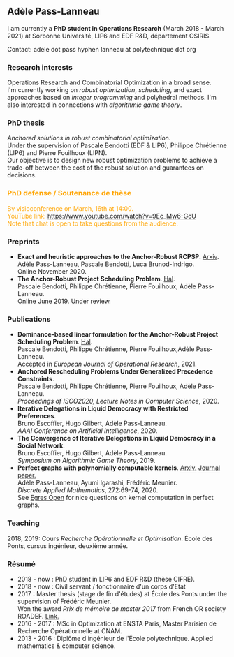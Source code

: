 ## Adèle Pass-Lanneau

I am currently a **PhD student in Operations Research** (March 2018 - March 2021) at Sorbonne Université, LIP6 and EDF R&D, département OSIRIS.

Contact: adele dot pass hyphen lanneau at polytechnique dot org



### Research interests
Operations Research and Combinatorial Optimization in a broad sense.  
I'm currently working on *robust optimization*, *scheduling*, and exact approaches based on *integer programming* and polyhedral methods. I'm also interested in connections with *algorithmic game theory*.

### PhD thesis
_Anchored solutions in robust combinatorial optimization._  
Under the supervision of Pascale Bendotti (EDF & LIP6), Philippe Chrétienne (LIP6) and Pierre Fouilhoux (LIPN).  
Our objective is to design new robust optimization problems to achieve a trade-off between the cost of the robust solution and guarantees on decisions.

### <span style="color:orange"> PhD defense / Soutenance de thèse </span>  
<span style="color:orange"> By visioconference on March, 16th at 14:00.  
YouTube link: https://www.youtube.com/watch?v=9Ec_Mw6-GcU   
Note that chat is open to take questions from the audience.  
</span>


### Preprints
- **Exact and heuristic approaches to the Anchor-Robust RCPSP**. [Arxiv](https://arxiv.org/abs/2011.02020).  
Adèle Pass-Lanneau, Pascale Bendotti, Luca Brunod-Indrigo.  
Online November 2020.  
- **The Anchor-Robust Project Scheduling Problem**. [Hal](https://hal.archives-ouvertes.fr/hal-02144834v1).   
Pascale Bendotti, Philippe Chrétienne, Pierre Fouilhoux, Adèle Pass-Lanneau.   
Online June 2019. Under review.  


### Publications

- **Dominance-based linear formulation for the Anchor-Robust Project Scheduling Problem**. [Hal](https://hal.inria.fr/hal-02938158/).  
Pascale Bendotti, Philippe Chrétienne, Pierre Fouilhoux,Adèle Pass-Lanneau.  
Accepted in _European Journal of Operational Research_, 2021.
- **Anchored Rescheduling Problems Under Generalized Precedence Constraints**.  
Pascale Bendotti, Philippe Chrétienne, Pierre Fouilhoux, Adèle Pass-Lanneau.   
_Proceedings of ISCO2020, Lecture Notes in Computer Science_, 2020.  
- **Iterative Delegations in Liquid Democracy with Restricted Preferences**.  
Bruno Escoffier, Hugo Gilbert, Adèle Pass-Lanneau.  
_AAAI Conference on Artificial Intelligence_, 2020.  
- **The Convergence of Iterative Delegations in Liquid Democracy in a Social Network**.  
Bruno Escoffier, Hugo Gilbert, Adèle Pass-Lanneau.  
_Symposium on Algorithmic Game Theory_, 2019. 
- **Perfect graphs with polynomially computable kernels**. [Arxiv.](https://arxiv.org/abs/1801.02253) [Journal paper.](https://www.sciencedirect.com/science/article/abs/pii/S0166218X18305067)  
Adèle Pass-Lanneau, Ayumi Igarashi, Frédéric Meunier.  
_Discrete Applied Mathematics_, 272:69-74, 2020.  
See [Egres Open](http://lemon.cs.elte.hu/egres/open/Finding_kernels_in_special_digraphs) for nice questions on kernel computation in perfect graphs.  



### Teaching

2018, 2019: Cours _Recherche Opérationnelle et Optimisation_. École des Ponts, cursus ingénieur, deuxième année.

### Résumé
- 2018 - now : PhD student in LIP6 and EDF R&D (thèse CIFRE).
- 2018 - now : Civil servant / fonctionnaire d'un corps d'Etat
- 2017 : Master thesis (stage de fin d'études) at École des Ponts under the supervision of Frédéric Meunier.  
Won the award *Prix de mémoire de master 2017* from French OR society ROADEF. [Link.](https://www.roadef.org/roadef-prix-etudiant-master)
- 2016 - 2017 : MSc in Optimization at ENSTA Paris, Master Parisien de Recherche Opérationnelle at CNAM.
- 2013 - 2016 : Diplôme d'ingénieur de l'École polytechnique. Applied mathematics & computer science.



